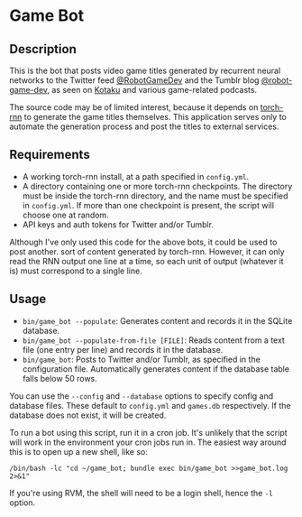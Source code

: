 # Game Bot

## Description

This is the bot that posts video game titles generated by recurrent neural networks to the Twitter feed [@RobotGameDev](https://twitter.com/RobotGameDev) and the Tumblr blog [@robot-game-dev](https://robot-game-dev.tumblr.com/), as seen on [Kotaku](http://kotaku.com/computer-creates-fake-video-games-that-sound-better-tha-1794056069) and various game-related podcasts.

The source code may be of limited interest, because it depends on [torch-rnn](https://github.com/jcjohnson/torch-rnn) to generate the game titles themselves. This application serves only to automate the generation process and post the titles to external services.

## Requirements

* A working torch-rnn install, at a path specified in `config.yml`.
* A directory containing one or more torch-rnn checkpoints. The directory must be inside the torch-rnn directory, and the name must be specified in `config.yml`. If more than one checkpoint is present, the script will choose one at random.
* API keys and auth tokens for Twitter and/or Tumblr.

Although I've only used this code for the above bots, it could be used to post another. sort of content generated by torch-rnn. However, it can only read the RNN output one line at a time, so each unit of output (whatever it is) must correspond to a single line.

## Usage

* `bin/game_bot --populate`: Generates content and records it in the SQLite database.
* `bin/game_bot --populate-from-file [FILE]`: Reads content from a text file (one entry per line) and records it in the database.
* `bin/game_bot`: Posts to Twitter and/or Tumblr, as specified in the configuration file. Automatically generates content if the database table falls below 50 rows.

You can use the `--config` and `--database` options to specify config and database files. These default to `config.yml` and `games.db` respectively. If the database does not exist, it will be created.

To run a bot using this script, run it in a cron job. It's unlikely that the script will work in the environment your cron jobs run in. The easiest way around this is to open up a new shell, like so:

    /bin/bash -lc "cd ~/game_bot; bundle exec bin/game_bot >>game_bot.log 2>&1"

If you're using RVM, the shell will need to be a login shell, hence the `-l` option.

